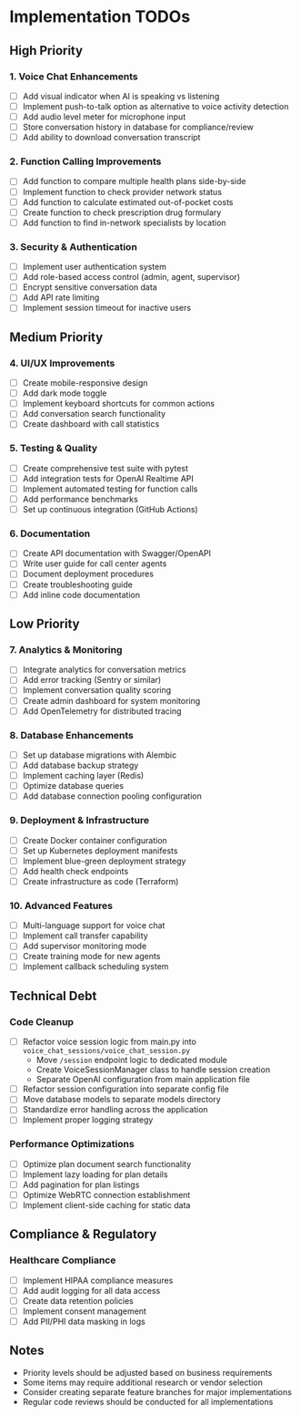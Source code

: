 # Implementation TODOs

## High Priority

### 1. Voice Chat Enhancements
- [ ] Add visual indicator when AI is speaking vs listening
- [ ] Implement push-to-talk option as alternative to voice activity detection
- [ ] Add audio level meter for microphone input
- [ ] Store conversation history in database for compliance/review
- [ ] Add ability to download conversation transcript

### 2. Function Calling Improvements
- [ ] Add function to compare multiple health plans side-by-side
- [ ] Implement function to check provider network status
- [ ] Add function to calculate estimated out-of-pocket costs
- [ ] Create function to check prescription drug formulary
- [ ] Add function to find in-network specialists by location

### 3. Security & Authentication
- [ ] Implement user authentication system
- [ ] Add role-based access control (admin, agent, supervisor)
- [ ] Encrypt sensitive conversation data
- [ ] Add API rate limiting
- [ ] Implement session timeout for inactive users

## Medium Priority

### 4. UI/UX Improvements
- [ ] Create mobile-responsive design
- [ ] Add dark mode toggle
- [ ] Implement keyboard shortcuts for common actions
- [ ] Add conversation search functionality
- [ ] Create dashboard with call statistics

### 5. Testing & Quality
- [ ] Create comprehensive test suite with pytest
- [ ] Add integration tests for OpenAI Realtime API
- [ ] Implement automated testing for function calls
- [ ] Add performance benchmarks
- [ ] Set up continuous integration (GitHub Actions)

### 6. Documentation
- [ ] Create API documentation with Swagger/OpenAPI
- [ ] Write user guide for call center agents
- [ ] Document deployment procedures
- [ ] Create troubleshooting guide
- [ ] Add inline code documentation

## Low Priority

### 7. Analytics & Monitoring
- [ ] Integrate analytics for conversation metrics
- [ ] Add error tracking (Sentry or similar)
- [ ] Implement conversation quality scoring
- [ ] Create admin dashboard for system monitoring
- [ ] Add OpenTelemetry for distributed tracing

### 8. Database Enhancements
- [ ] Set up database migrations with Alembic
- [ ] Add database backup strategy
- [ ] Implement caching layer (Redis)
- [ ] Optimize database queries
- [ ] Add database connection pooling configuration

### 9. Deployment & Infrastructure
- [ ] Create Docker container configuration
- [ ] Set up Kubernetes deployment manifests
- [ ] Implement blue-green deployment strategy
- [ ] Add health check endpoints
- [ ] Create infrastructure as code (Terraform)

### 10. Advanced Features
- [ ] Multi-language support for voice chat
- [ ] Implement call transfer capability
- [ ] Add supervisor monitoring mode
- [ ] Create training mode for new agents
- [ ] Implement callback scheduling system

## Technical Debt

### Code Cleanup
- [ ] Refactor voice session logic from main.py into `voice_chat_sessions/voice_chat_session.py`
  - Move `/session` endpoint logic to dedicated module
  - Create VoiceSessionManager class to handle session creation
  - Separate OpenAI configuration from main application file
- [ ] Refactor session configuration into separate config file
- [ ] Move database models to separate models directory
- [ ] Standardize error handling across the application
- [ ] Implement proper logging strategy

### Performance Optimizations
- [ ] Optimize plan document search functionality
- [ ] Implement lazy loading for plan details
- [ ] Add pagination for plan listings
- [ ] Optimize WebRTC connection establishment
- [ ] Implement client-side caching for static data

## Compliance & Regulatory

### Healthcare Compliance
- [ ] Implement HIPAA compliance measures
- [ ] Add audit logging for all data access
- [ ] Create data retention policies
- [ ] Implement consent management
- [ ] Add PII/PHI data masking in logs

## Notes

- Priority levels should be adjusted based on business requirements
- Some items may require additional research or vendor selection
- Consider creating separate feature branches for major implementations
- Regular code reviews should be conducted for all implementations